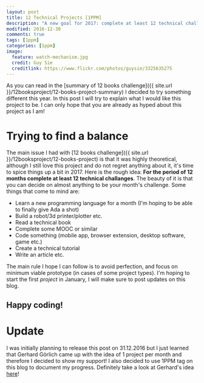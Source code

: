 ```yaml
---
layout: post
title: 12 Technical Projects [1PPM]
description: "A new goal for 2017: complete at least 12 technical challenges"
modified: 2016-12-30
comments: true
tags: [1ppm]
categories: [1ppm]
image:
  feature: watch-mechanism.jpg
  credit: Guy Sie
  creditlink: https://www.flickr.com/photos/guysie/3325635275
---
```


As you can read in the [summary of 12 books challenge]({{ site.url }}/12booksproject/12-books-project-summary) I decided to try something different this year. In this post I will try to explain what I would like this project to be. I can only hope that you are already as hyped about this project as I am!

<!-- more -->

# Trying to find a balance

The main issue I had with [12 books challenge]({{ site.url }}/12booksproject/12-books-project) is that it was highly theoretical, although I still love this project and do not regret anything about it, it's time to spice things up a bit in 2017. Here is the rough idea: **For the period of 12 months complete at least 12 technical challanges**. The beauty of it is that you can decide on almost anything to be your month's challenge. Some things that come to mind are:

* Learn a new programming language for a month (I'm hoping to be able to finally give Ada a shot)
* Build a robot/3d printer/plotter etc.
* Read a technical book
* Complete some MOOC or similar
* Code something (mobile app, browser extension, desktop software, game etc.)
* Create a technical tutorial
* Write an article etc.

The main rule I hope I can follow is to avoid perfection, and focus on minimum viable prototype (in cases of some project types). I'm hoping to start the first *project* in January, I will make sure to post updates on this blog.

## Happy coding!

# Update

I was initially planning to release this post on 31.12.2016 but I just learned that Gerhard Görlich came up with the idea of 1 project per month and therefore I decided to show my support! I also decided to use 1PPM tag on this blog to document my progress. Definitely take a look at Gerhard's idea [here](https://medium.com/@gerji/12-months-12-side-projects-are-you-in-c395dbcd648e)!
